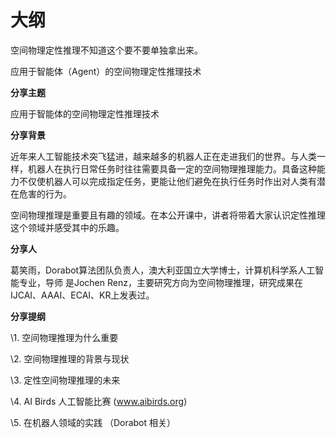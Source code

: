 
# 大纲

空间物理定性推理不知道这个要不要单独拿出来。


应用于智能体（Agent）的空间物理定性推理技术

**分享主题**

应用于智能体的空间物理定性推理技术



**分享背景**

近年来人工智能技术突飞猛进，越来越多的机器人正在走进我们的世界。与人类一样，机器人在执行日常任务时往往需要具备一定的空间物理推理能力。具备这种能力不仅使机器人可以完成指定任务，更能让他们避免在执行任务时作出对人类有潜在危害的行为。

空间物理推理是重要且有趣的领域。在本公开课中，讲者将带着大家认识定性推理这个领域并感受其中的乐趣。



**分享人**

葛笑雨，Dorabot算法团队负责人，澳大利亚国立大学博士，计算机科学系人工智能专业，导师 是Jochen Renz，主要研究方向为空间物理推理，研究成果在IJCAI、AAAI、ECAI、KR上发表过。



**分享提纲**

\1. 空间物理推理为什么重要

\2. 空间物理推理的背景与现状

\3. 定性空间物理推理的未来

\4. AI Birds 人工智能比赛 (www.aibirds.org)

\5. 在机器人领域的实践 （Dorabot 相关）
